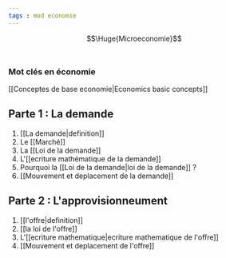 ```yaml
---
tags : mod economie
---
```

 $$\Huge{Microeconomie}$$
 <br/>
### Mot clés en économie
[[Conceptes de base economie|Economics basic concepts]]

##  Parte 1 :  La demande 
 1. [[La demande|definition]] 
 2. Le [[Marché]]
3. La [[Loi de la demande]] 
4. L'[[ecriture mathématique de la demande]] 
5. Pourquoi la [[Loi de la demande|loi de la demande]] ?
6. [[Mouvement et deplacement de la demande]] 
## Parte 2 : L'approvisionneument
1. [[l'offre|definition]]  
2. [[la loi de l'offre]] 
3. L'[[ecriture mathematique|ecriture mathematique de l'offre]] 
4. [[Mouvement et deplacement de l'offre]]  